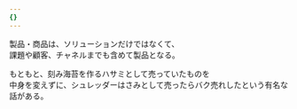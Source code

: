```yaml
---
{}
---
```

  

  

製品・商品は、ソリューションだけではなくて、  
課題や顧客、チャネルまでも含めて製品となる。  

  

もともと、刻み海苔を作るハサミとして売っていたものを  
中身を変えずに、シュレッダーはさみとして売ったらバク売れしたという有名な話がある。
